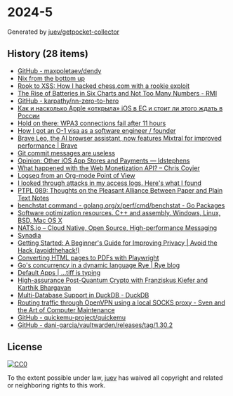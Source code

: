 # 2024-5

Generated by [juev/getpocket-collector](https://github.com/juev/getpocket-collector)

## History (28 items)

- [GitHub - maxpoletaev/dendy](https://github.com/maxpoletaev/dendy)
- [Nix from the bottom up](http://www.chriswarbo.net/projects/nixos/bottom_up.html)
- [Rook to XSS: How I hacked chess.com with a rookie exploit](https://skii.dev/rook-to-xss/)
- [The Rise of Batteries in Six Charts and Not Too Many Numbers - RMI](https://rmi.org/the-rise-of-batteries-in-six-charts-and-not-too-many-numbers)
- [GitHub - karpathy/nn-zero-to-hero](https://github.com/karpathy/nn-zero-to-hero)
- [Как и насколько Apple «открыла» iOS в ЕС и стоит ли этого ждать в России](https://kod.ru/apple-otkryvaet-ios-no-naskolko)
- [Hold on there: WPA3 connections fail after 11 hours](http://rachelbythebay.com/w/2024/01/24/fail/)
- [How I got an O-1 visa as a software engineer / founder](https://blog.awais.io/o1-visa/)
- [Brave Leo, the AI browser assistant, now features Mixtral for improved performance | Brave](https://brave.com/leo-mixtral/)
- [Git commit messages are useless](https://trunk.io/blog/git-commit-messages-are-useless)
- [Opinion: Other iOS App Stores and Payments — ldstephens](https://ldstephens.me/opinion-other-ios-app-stores-and-payments)
- [What happened with the Web Monetization API? – Chris Coyier](https://chriscoyier.net/2024/01/24/what-happened-with-the-web-monetization-api/)
- [Logseq from an Org-mode Point of View](https://karl-voit.at/2024/01/28/logseq-from-org-pov/)
- [I looked through attacks in my access logs. Here's what I found](https://nishtahir.com/i-looked-through-attacks-in-my-access-logs-heres-what-i-found/)
- [PTPL 089: Thoughts on the Pleasant Alliance Between Paper and Plain Text Notes](https://blog.plaintextpaperless.com/p/ptpl-089-perfect-productivity-is-not-happiness)
- [benchstat command - golang.org/x/perf/cmd/benchstat - Go Packages](https://pkg.go.dev/golang.org/x/perf/cmd/benchstat)
- [Software optimization resources. C++ and assembly. Windows, Linux, BSD, Mac OS X](https://agner.org/optimize/)
- [NATS.io – Cloud Native, Open Source, High-performance Messaging](https://nats.io)
- [Synadia](https://www.synadia.com/)
- [Getting Started: A Beginner's Guide for Improving Privacy | Avoid the Hack (avoidthehack!)](https://avoidthehack.com/getting-started-privacy)
- [Converting HTML pages to PDFs with Playwright](https://blog.pamelafox.org/2024/01/converting-html-pages-to-pdfs-with.html)
- [Go's concurrency in a dynamic language Rye | Rye blog](https://ryelang.org/blog/posts/rye-concurrency-go/)
- [Default Apps | ...tiff is typing](https://www.tiffwhite.me/posts/default-apps)
- [High-assurance Post-Quantum Crypto with Franziskus Kiefer and Karthik Bhargavan](https://securitycryptographywhatever.com/2024/01/29/high-assurance-kyber/)
- [Multi-Database Support in DuckDB - DuckDB](https://duckdb.org/2024/01/26/multi-database-support-in-duckdb.html)
- [Routing traffic through OpenVPN using a local SOCKS proxy - Sven and the Art of Computer Maintenance](https://kiljan.org/2017/11/15/routing-traffic-through-openvpn-using-a-local-socks-proxy)
- [GitHub - quickemu-project/quickemu](https://github.com/quickemu-project/quickemu)
- [GitHub - dani-garcia/vaultwarden/releases/tag/1.30.2](https://github.com/dani-garcia/vaultwarden/releases/tag/1.30.2)

## License

[![CC0](https://mirrors.creativecommons.org/presskit/buttons/88x31/svg/cc-zero.svg)](https://creativecommons.org/publicdomain/zero/1.0/)

To the extent possible under law, [juev](https://github.com/juev) has waived all copyright and related or neighboring rights to this work.
